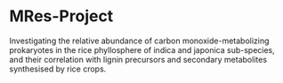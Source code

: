 # MRes-Project
Investigating the relative abundance of carbon monoxide-metabolizing prokaryotes in the rice phyllosphere of indica and japonica sub-species, and their correlation with lignin precursors and secondary metabolites synthesised by rice crops.
